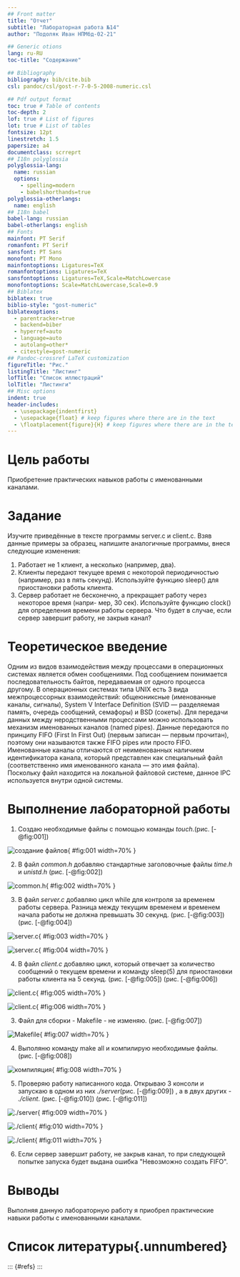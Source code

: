 ```yaml
---
## Front matter
title: "Отчет"
subtitle: "Лабораторная работа №14"
author: "Подоляк Иван НПМбд-02-21"

## Generic otions
lang: ru-RU
toc-title: "Содержание"

## Bibliography
bibliography: bib/cite.bib
csl: pandoc/csl/gost-r-7-0-5-2008-numeric.csl

## Pdf output format
toc: true # Table of contents
toc-depth: 2
lof: true # List of figures
lot: true # List of tables
fontsize: 12pt
linestretch: 1.5
papersize: a4
documentclass: scrreprt
## I18n polyglossia
polyglossia-lang:
  name: russian
  options:
	- spelling=modern
	- babelshorthands=true
polyglossia-otherlangs:
  name: english
## I18n babel
babel-lang: russian
babel-otherlangs: english
## Fonts
mainfont: PT Serif
romanfont: PT Serif
sansfont: PT Sans
monofont: PT Mono
mainfontoptions: Ligatures=TeX
romanfontoptions: Ligatures=TeX
sansfontoptions: Ligatures=TeX,Scale=MatchLowercase
monofontoptions: Scale=MatchLowercase,Scale=0.9
## Biblatex
biblatex: true
biblio-style: "gost-numeric"
biblatexoptions:
  - parentracker=true
  - backend=biber
  - hyperref=auto
  - language=auto
  - autolang=other*
  - citestyle=gost-numeric
## Pandoc-crossref LaTeX customization
figureTitle: "Рис."
listingTitle: "Листинг"
lofTitle: "Список иллюстраций"
lolTitle: "Листинги"
## Misc options
indent: true
header-includes:
  - \usepackage{indentfirst}
  - \usepackage{float} # keep figures where there are in the text
  - \floatplacement{figure}{H} # keep figures where there are in the text
---
```


# Цель работы

Приобретение практических навыков работы с именованными каналами.

# Задание

Изучите приведённые в тексте программы server.c и client.c. Взяв данные примеры за образец, напишите аналогичные программы, внеся следующие изменения:
1. Работает не 1 клиент, а несколько (например, два).
2. Клиенты передают текущее время с некоторой периодичностью (например, раз в пять секунд). Используйте функцию sleep() для приостановки работы клиента.
3. Сервер работает не бесконечно, а прекращает работу через некоторое время (напри-
мер, 30 сек). Используйте функцию clock() для определения времени работы сервера. Что будет в случае, если сервер завершит работу, не закрыв канал?

# Теоретическое введение

Одним из видов взаимодействия между процессами в операционных системах является обмен сообщениями. Под сообщением понимается последовательность байтов, передаваемая от одного процесса другому.
В операционных системах типа UNIX есть 3 вида межпроцессорных взаимодействий: общеюниксные (именованные каналы, сигналы), System V Interface Definition (SVID — разделяемая память, очередь сообщений, семафоры) и BSD (сокеты).
Для передачи данных между неродственными процессами можно использовать механизм именованных каналов (named pipes). Данные передаются по принципу FIFO (First In First Out) (первым записан — первым прочитан), поэтому они называются также FIFO pipes или просто FIFO. Именованные каналы отличаются от неименованных наличием идентификатора канала, который представлен как специальный файл (соответственно имя именованного канала — это имя файла). Поскольку файл находится на локальной файловой системе, данное IPC используется внутри одной системы.

# Выполнение лабораторной работы

1. Создаю необходимые файлы с помощью команды *touch*.(рис. [-@fig:001])

![создание файлов](img/1.png){ #fig:001 width=70% }

2. В файл *common.h* добавляю стандартные заголовочные файлы *time.h* и *unistd.h* (рис. [-@fig:002]) 

![common.h](img/2.png){ #fig:002 width=70% }

3. В файл *server.c* добавляю цикл while для контроля за временем работы сервера. Разница между текущим временем и временем начала работы не должна превышать 30 секунд. (рис. [-@fig:003]) (рис. [-@fig:004]) 

![server.c](img/3.png){ #fig:003 width=70% }


![server.c](img/4.png){ #fig:004 width=70% }

4. В файл *client.c* добавляю цикл, который отвечает за количество сообщений о текущем времени и команду sleep(5) для приостановки работы клиента на 5 секунд. (рис. [-@fig:005]) (рис. [-@fig:006])

![client.c](img/5.png){ #fig:005 width=70% }


![client.c](img/6.png){ #fig:006 width=70% }


3. Файл для сборки - Makefile - не изменяю. (рис. [-@fig:007])

![Makefile](img/7.png){ #fig:007 width=70% }

4. Выполяню команду make all и компилирую необходимые файлы. (рис. [-@fig:008]) 

![компиляция](img/8.png){ #fig:008 width=70% }

5. Проверяю работу написанного кода. Открываю 3 консоли и запускаю в одном из них *./server*(рис. [-@fig:009]) , а в двух других - *./client*. (рис. [-@fig:010]) (рис. [-@fig:011])

![./server](img/9.png){ #fig:009 width=70% } 


![./client](img/10.png){ #fig:010 width=70% }


![./client](img/11.png){ #fig:011 width=70% }

6. Если сервер завершит работу, не закрыв канал, то при следующей попытке запуска будет выдана ошибка "Невозможно создать FIFO".

# Выводы

Выполняя данную лабораторную работу я приобрел практические навыки работы с именованными каналами.


# Список литературы{.unnumbered}

::: {#refs}
:::